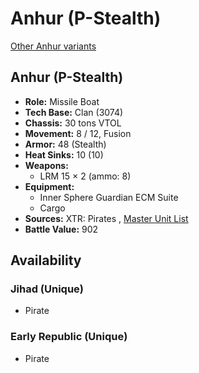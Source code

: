 # Anhur (P-Stealth) 

[Other Anhur variants](../anhur.md) 

## Anhur (P-Stealth) 

- **Role:** Missile Boat 
- **Tech Base:** Clan (3074) 
- **Chassis:** 30 tons VTOL 
- **Movement:** 8 / 12, Fusion 
- **Armor:** 48 (Stealth) 
- **Heat Sinks:** 10 (10) 
- **Weapons:** 
  - LRM 15 × 2 (ammo: 8) 
- **Equipment:** 
  - Inner Sphere Guardian ECM Suite 
  - Cargo 
- **Sources:** XTR: Pirates , [Master Unit List](http://masterunitlist.info/Unit/Details/33) 
- **Battle Value:** 902 

## Availability 

### Jihad (Unique) 

- Pirate 

### Early Republic (Unique) 

- Pirate 

